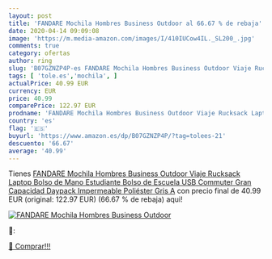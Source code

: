 ```yaml
---
layout: post
title: 'FANDARE Mochila Hombres Business Outdoor al 66.67 % de rebaja'
date: 2020-04-14 09:09:08
image: 'https://m.media-amazon.com/images/I/410IUCow4IL._SL200_.jpg'
comments: true
category: ofertas
author: ring
slug: 'B07GZNZP4P-es FANDARE Mochila Hombres Business Outdoor Viaje Rucksack...'
tags: [ 'tole.es','mochila', ]
actualPrice: 40.99 EUR
currency: EUR
price: 40.99
comparePrice: 122.97 EUR
prodname: 'FANDARE Mochila Hombres Business Outdoor Viaje Rucksack Laptop Bolso de Mano Estudiante Bolso de Escuela USB Commuter Gran Capacidad Daypack Impermeable Poliéster Gris A'
country: 'es'
flag: '🇪🇸'
buyurl: 'https://www.amazon.es/dp/B07GZNZP4P/?tag=tolees-21'
descuento: '66.67'
average: '40.99'
---
```


Tienes [FANDARE Mochila Hombres Business Outdoor Viaje Rucksack Laptop Bolso de Mano Estudiante Bolso de Escuela USB Commuter Gran Capacidad Daypack Impermeable Poliéster Gris A](https://www.amazon.es/dp/B07GZNZP4P/?tag=tolees-21) con precio final de  40.99 EUR (original: 122.97 EUR) (66.67 %  de rebaja) aqui!

[![FANDARE Mochila Hombres Business Outdoor](https://m.media-amazon.com/images/I/410IUCow4IL._SL200_.jpg)](https://www.amazon.es/dp/B07GZNZP4P/?tag=tolees-21)

🔎:


[🛒 Comprar!!!](https://www.amazon.es/dp/B07GZNZP4P/?tag=tolees-21)
